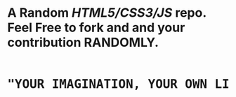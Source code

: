 <h1>A <storng>Random <i>HTML5/CSS3/JS</i></strong> repo.<br> <b> Feel Free</b> to fork and and your contribution <strong>RANDOMLY</strong>.<br><br> <pre>"YOUR IMAGINATION, YOUR OWN LIMIT!!</pre>
